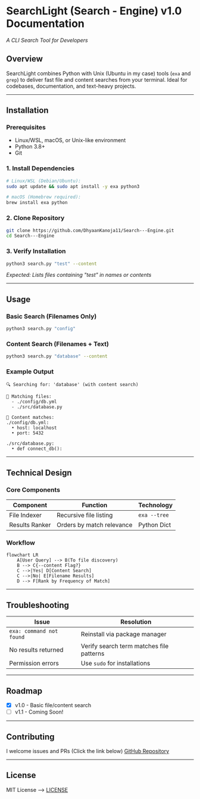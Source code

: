 # **SearchLight (Search - Engine) v1.0 Documentation**  
*A CLI Search Tool for Developers*

## **Overview**
SearchLight combines Python with Unix (Ubuntu in my case) tools (`exa` and `grep`) to deliver fast file and content searches from your terminal. Ideal for codebases, documentation, and text-heavy projects.

---

## **Installation**

### **Prerequisites**
- Linux/WSL, macOS, or Unix-like environment
- Python 3.8+
- Git

### **1. Install Dependencies**
```bash
# Linux/WSL (Debian/Ubuntu):
sudo apt update && sudo apt install -y exa python3

# macOS (Homebrew required):
brew install exa python
```

### **2. Clone Repository**
```bash
git clone https://github.com/DhyaanKanoja11/Search---Engine.git
cd Search---Engine
```

### **3. Verify Installation**
```bash
python3 search.py "test" --content
```
*Expected: Lists files containing "test" in names or contents*

---

## **Usage**

### **Basic Search (Filenames Only)**
```bash
python3 search.py "config"
```

### **Content Search (Filenames + Text)**
```bash
python3 search.py "database" --content
```

### **Example Output**
```
🔍 Searching for: 'database' (with content search)

📂 Matching files:
  - ./config/db.yml
  - ./src/database.py

📝 Content matches:
./config/db.yml:
  • host: localhost
  • port: 5432

./src/database.py:
  • def connect_db():
```

---

## **Technical Design**

### **Core Components**
| Component       | Function                     | Technology |
|-----------------|------------------------------|------------|
| File Indexer    | Recursive file listing       | `exa --tree` |
| Results Ranker  | Orders by match relevance    | Python Dict |

### **Workflow**
```mermaid
flowchart LR
    A[User Query] --> B(To file discovery)
    B --> C{--content Flag?}
    C -->|Yes| D[Content Search]
    C -->|No| E[Filename Results]
    D --> F[Rank by Frequency of Match]
```

---

## **Troubleshooting**

| Issue                        | Resolution                   |
|------------------------------|------------------------------|
| `exa: command not found`     | Reinstall via package manager|
| No results returned          | Verify search term matches file patterns |
| Permission errors            | Use `sudo` for installations |

---

## **Roadmap**
- [x] v1.0 - Basic file/content search  
- [ ] v1.1 - Coming Soon!

---

## **Contributing**
I welcome issues and PRs (Click the link below)
[GitHub Repository](https://github.com/DhyaanKanoja11/Search---Engine)

---

## **License**
MIT License --> [LICENSE](https://github.com/DhyaanKanoja11/Search---Engine/blob/main/LICENSE)
